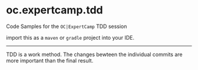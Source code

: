 # oc.expertcamp.tdd
Code Samples for the `OC|ExpertCamp` TDD session

import this as a `maven` or `gradle` project into your IDE.

----

TDD is a work method. The changes bewteen the individual commits are more important than the final result. 